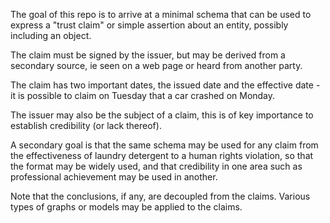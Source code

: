 The goal of this repo is to arrive at a minimal schema that can be used to express a "trust claim" or simple assertion about an entity, possibly including an object.

The claim must be signed by the issuer, but may be derived from a secondary source, ie seen on a web page or heard from another party.

The claim has two important dates, the issued date and the effective date - it is possible to claim on Tuesday that a car crashed on Monday.

The issuer may also be the subject of a claim, this is of key importance to establish credibility (or lack thereof).

A secondary goal is that the same schema may be used for any claim from the effectiveness of laundry detergent to a human rights violation, so that the format may be widely used, and that credibility in one area such as professional achievement may be used in another.

Note that the conclusions, if any, are decoupled from the claims.  Various types of graphs or models may be applied to the claims.



